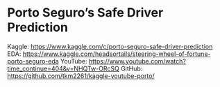 # Porto Seguro’s Safe Driver Prediction

Kaggle: https://www.kaggle.com/c/porto-seguro-safe-driver-prediction
EDA: https://www.kaggle.com/headsortails/steering-wheel-of-fortune-porto-seguro-eda
YouTube: https://www.youtube.com/watch?time_continue=404&v=NHQTw-ORcSQ
GitHub: https://github.com/tkm2261/kaggle-youtube-porto/
